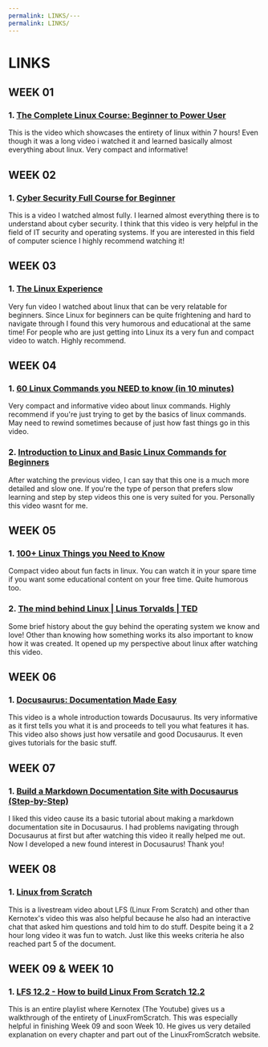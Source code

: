 ```yaml
---
permalink: LINKS/---
permalink: LINKS/
---
```


# LINKS

## WEEK 01
### 1. [The Complete Linux Course: Beginner to Power User](https://youtu.be/wBp0Rb-ZJak)
This is the video which showcases the entirety of linux within 7 hours! Even though it was a long video i watched it and learned basically almost everything about linux. Very compact and informative!

## WEEK 02
### 1. [Cyber Security Full Course for Beginner](https://youtu.be/U_P23SqJaDc)
This is a video I watched almost fully. I learned almost everything there is to understand about cyber security. I think that this video is very helpful in the field of IT security and operating systems. If you are interested in this field of computer science I highly recommend watching it!

## WEEK 03
### 1. [The Linux Experience](https://youtu.be/8WkcLwXCFJQ?si=DG2HikQRPaGWstIH)
Very fun video I watched about linux that can be very relatable for beginners. Since Linux for beginners can be quite frightening and hard to navigate through I found this very humorous and educational at the same time! For people who are just getting into Linux its a very fun and compact video to watch. Highly recommend.

## WEEK 04
### 1. [60 Linux Commands you NEED to know (in 10 minutes)](https://www.youtube.com/watch?v=gd7BXuUQ91w)
Very compact and informative video about linux commands. Highly recommend if you're just trying to get by the basics of linux commands. May need to rewind sometimes because of just how fast things go in this video.

### 2. [Introduction to Linux and Basic Linux Commands for Beginners](https://www.youtube.com/watch?v=IVquJh3DXUA)
After watching the previous video, I can say that this one is a much more detailed and slow one. If you're the type of person that prefers slow learning and step by step videos this one is very suited for you. Personally this video wasnt for me.

## WEEK 05
### 1. [100+ Linux Things you Need to Know](https://www.youtube.com/watch?v=LKCVKw9CzFo)
Compact video about fun facts in linux. You can watch it in your spare time if you want some educational content on your free time. Quite humorous too.

### 2. [The mind behind Linux | Linus Torvalds | TED](https://www.youtube.com/watch?v=o8NPllzkFhE)
Some brief history about the guy behind the operating system we know and love! Other than knowing how something works its also important to know how it was created. It opened up my perspective about linux after watching this video.

## WEEK 06
### 1. [Docusaurus: Documentation Made Easy](https://www.youtube.com/watch?v=Yhyx7otSksg)
This video is a whole introduction towards Docusaurus. Its very informative as it first tells you what it is and proceeds to tell you what features it has. This video also shows just how versatile and good Docusaurus. It even gives tutorials for the basic stuff.

## WEEK 07
### 1. [Build a Markdown Documentation Site with Docusaurus (Step-by-Step)](https://youtu.be/2R53Y7eP45k?si=ADEXOlAc1aki8ahz)
I liked this video cause its a basic tutorial about making a markdown documentation site in Docusaurus. I had problems navigating through Docusaurus at first but after watching this video it really helped me out. Now I developed a new found interest in Docusaurus! Thank you!

## WEEK 08
### 1. [Linux from Scratch](https://www.youtube.com/watch?v=oV541sgHKGo)
This is a livestream video about LFS (Linux From Scratch) and other than Kernotex's video this was also helpful because he also had an interactive chat that asked him questions and told him to do stuff. Despite being it a 2 hour long video it was fun to watch. Just like this weeks criteria he also reached part 5 of the document.

## WEEK 09 & WEEK 10
### 1. [LFS 12.2 - How to build Linux From Scratch 12.2](https://www.youtube.com/playlist?list=PLyc5xVO2uDsDzdT8lkx430hZ-gY69wgS3)
This is an entire playlist where Kernotex (The Youtube) gives us a walkthrough of the entirety of LinuxFromScratch. This was especially helpful in finishing Week 09 and soon Week 10. He gives us very detailed explanation on every chapter and part out of the LinuxFromScratch website.  
